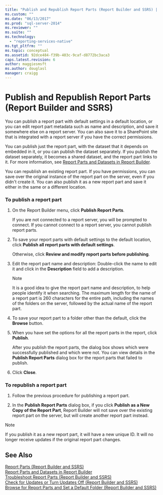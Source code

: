 ```yaml
---
title: "Publish and Republish Report Parts (Report Builder and SSRS) | Microsoft Docs"
ms.custom: ""
ms.date: "06/13/2017"
ms.prod: "sql-server-2014"
ms.reviewer: ""
ms.suite: ""
ms.technology: 
  - "reporting-services-native"
ms.tgt_pltfrm: ""
ms.topic: conceptual
ms.assetid: 92dce484-f39b-403c-9caf-d8772bc3aca3
caps.latest.revision: 6
author: maggiesmsft
ms.author: douglasl
manager: craigg
---
```

# Publish and Republish Report Parts (Report Builder and SSRS)
  You can publish a report part with default settings in a default location, or you can edit report part metadata such as name and description, and save it somewhere else on a report server. You can also save it to a SharePoint site that is integrated with a report server if you have the correct permissions.  
  
 You can publish just the report part, with the dataset that it depends on embedded in it, or you can publish the dataset separately. If you publish the dataset separately, it becomes a shared dataset, and the report part links to it. For more information, see [Report Parts and Datasets in Report Builder](../report-data/report-parts-and-datasets-in-report-builder.md).  
  
 You can republish an existing report part. If you have permissions, you can save over the original instance of the report part on the server, even if you didn't create it. You can also publish it as a new report part and save it either in the same or a different location.  
  
### To publish a report part  
  
1.  On the Report Builder menu, click **Publish Report Parts**.  
  
     If you are not connected to a report server, you will be prompted to connect. If you cannot connect to a report server, you cannot publish report parts.  
  
2.  To save your report parts with default settings to the default location, click **Publish all report parts with default settings**.  
  
     Otherwise, click **Review and modify report parts before publishing**.  
  
3.  Edit the report part name and description: Double-click the name to edit it and click in the **Description** field to add a description.  
  
    > [!NOTE]  
    >  It is a good idea to give the report part name and description, to help people identify it when searching. The maximum length for the name of a report part is 260 characters for the entire path, including the names of the folders on the server, followed by the actual name of the report part.  
  
4.  To save your report part to a folder other than the default, click the **Browse** button.  
  
5.  When you have set the options for all the report parts in the report, click **Publish**.  
  
     After you publish the report parts, the dialog box shows which were successfully published and which were not. You can view details in the **Publish Report Parts** dialog box for the report parts that failed to publish.  
  
6.  Click **Close**.  
  
### To republish a report part  
  
1.  Follow the previous procedure for publishing a report part.  
  
2.  In the **Publish Report Parts** dialog box, if you click **Publish as a New Copy of the Report Part**, Report Builder will not save over the existing report part on the server, but will create another report part instead.  
  
> [!NOTE]  
>  If you publish it as a new report part, it will have a new unique ID. It will no longer receive updates if the original report part changes.  
  
## See Also  
 [Report Parts &#40;Report Builder and SSRS&#41;](../report-parts-report-builder-and-ssrs.md)   
 [Report Parts and Datasets in Report Builder](../report-data/report-parts-and-datasets-in-report-builder.md)   
 [Troubleshoot Report Parts &#40;Report Builder and SSRS&#41;](../troubleshoot-report-parts-report-builder-and-ssrs.md)   
 [Check for Updates or Turn Updates Off &#40;Report Builder and SSRS&#41;](../check-for-updates-or-turn-updates-off-report-builder-and-ssrs.md)   
 [Browse for Report Parts and Set a Default Folder &#40;Report Builder and SSRS&#41;](browse-for-report-parts-and-set-a-default-folder-report-builder-and-ssrs.md)  
  
  
